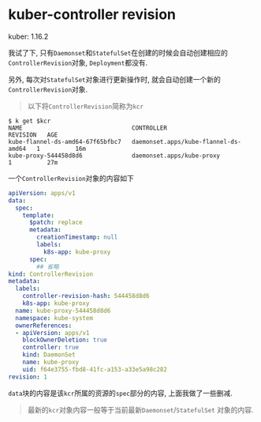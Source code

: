# kuber-controller revision

kuber: 1.16.2

我试了下, 只有`Daemonset`和`StatefulSet`在创建的时候会自动创建相应的`ControllerRevision`对象, `Deployment`都没有.

另外, 每次对`StatefulSet`对象进行更新操作时, 就会自动创建一个新的`ControllerRevision`对象.

> 以下将`ControllerRevision`简称为`kcr`

```console
$ k get $kcr
NAME                               CONTROLLER                             REVISION   AGE
kube-flannel-ds-amd64-67f65bfbc7   daemonset.apps/kube-flannel-ds-amd64   1          16m
kube-proxy-544458d8d6              daemonset.apps/kube-proxy              1          27m
```

一个`ControllerRevision`对象的内容如下

```yaml
apiVersion: apps/v1
data:
  spec:
    template:
      $patch: replace
      metadata:
        creationTimestamp: null
        labels:
          k8s-app: kube-proxy
      spec:
        ## 省略
kind: ControllerRevision
metadata:
  labels:
    controller-revision-hash: 544458d8d6
    k8s-app: kube-proxy
  name: kube-proxy-544458d8d6
  namespace: kube-system
  ownerReferences:
  - apiVersion: apps/v1
    blockOwnerDeletion: true
    controller: true
    kind: DaemonSet
    name: kube-proxy
    uid: f64e3755-fbd8-41fc-a153-a33e5a98c282
revision: 1
```

`data`块的内容是该`kcr`所属的资源的`spec`部分的内容, 上面我做了一些删减.

> 最新的`kcr`对象内容一般等于当前最新`Daemonset`/`StatefulSet` 对象的内容.
